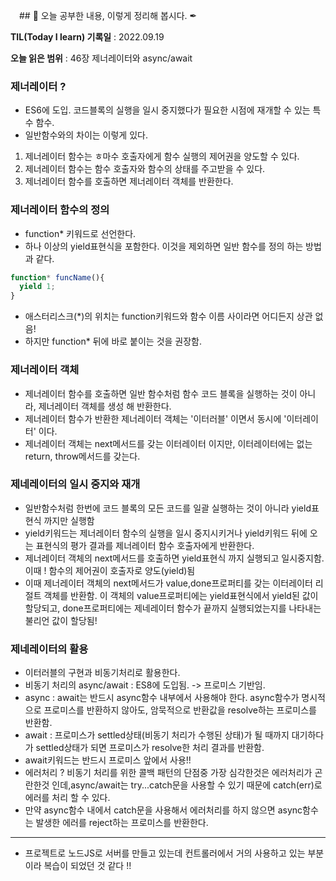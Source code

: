 　## 📕 오늘 공부한 내용, 이렇게 정리해 봅시다. ✒

**TIL(Today I learn) 기록일** : 2022.09.19

**오늘 읽은 범위** : 46장 제너레이터와 async/await

### 제너레이터 ?

+ ES6에 도입. 코드블록의 실행을 일시 중지했다가 필요한 시점에 재개할 수 있는 특수 함수.
+ 일반함수와의 차이는 이렇게 있다.
1. 제너레이터 함수는 ㅎ마수 호출자에게 함수 실행의 제어권을 양도할 수 있다.
2. 제너레이터 함수는 함수 호출자와 함수의 상태를 주고받을 수 있다.
3. 제너레이터 함수를 호출하면 제너레이터 객체를 반환한다.

### 제너레이터 함수의 정의
+ function* 키워드로 선언한다. 
+ 하나 이상의 yield표현식을 포함한다. 이것을 제외하면 일반 함수를 정의 하는 방법과 같다.
```js
function* funcName(){
  yield 1;
}
```
+ 애스터리스크(*)의 위치는 function키워드와 함수 이름 사이라면 어디든지 상관 없음!
+ 하지만 function* 뒤에 바로 붙이는 것을 권장함.

### 제너레이터 객체
+ 제너레이터 함수를 호출하면 일반 함수처럼 함수 코드 블록을 실행하는 것이 아니라, 제너레이터 객체를 생성 해 반환한다.
+ 제너레이터 함수가 반환한 제너레이터 객체는 '이터러블' 이면서 동시에 '이터레이터' 이다.
+ 제너레이터 객체는 next메서드를 갖는 이터레이터 이지만, 이터레이터에는 없는 return, throw메서드를 갖는다.

### 제네레이터의 일시 중지와 재개
+ 일반함수처럼 한번에 코드 블록의 모든 코드를 일괄 실행하는 것이 아니라 yield표현식 까지만 실행함
+ yield키워드는 제너레이터 함수의 실행을 일시 중지시키거나 yield키워드 뒤에 오는 표현식의 평가 결과를 제너레이터 함수 호출자에게 반환한다.
+ 제너레이터 객체의 next메서드를 호출하면 yield표현식 까지 실행되고 일시중지함. 이때 ! 함수의 제어권이 호출자로 양도(yield)됨
+ 이때 제너레이터 객체의 next메서드가 value,done프로퍼티를 갖는 이터레이터 리절트 객체를 반환함. 이 객체의 value프로퍼티에는 yield표현식에서 yield된 값이 할당되고, done프로퍼티에는 
제네레이터 함수가 끝까지 실행되었는지를 나타내는 불리언 값이 할당됨!

### 제네레이터의 활용
+ 이터러블의 구현과 비동기처리로 활용한다.
+ 비동기 처리의 async/await : ES8에 도입됨. -> 프로미스 기반임.
+ async : await는 반드시 async함수 내부에서 사용해야 한다. async함수가 명시적으로 프로미스를 반환하지 않아도, 암묵적으로 반환값을 resolve하는 프로미스를 반환함.
+ await : 프로미스가 settled상태(비동기 처리가 수행된 상태)가 될 때까지 대기하다가 settled상태가 되면 프로미스가 resolve한 처리 결과를 반환함.
+ await키워드는 반드시 프로미스 앞에서 사용!!
+ 에러처리 ? 비동기 처리를 위한 콜백 패턴의 단점중 가장 심각한것은 에러처리가 곤란한것 인데,async/await는 try...catch문을 사용할 수 있기 때문에 catch(err)로 에러를 처리 할 수 있다.
+ 만약 async함수 내에서 catch문을 사용해서 에러처리를 하지 않으면 async함수는 발생한 에러를 reject하는 프로미스를 반환한다. 

---

+ 프로젝트로 노드JS로 서버를 만들고 있는데 컨트롤러에서 거의 사용하고 있는 부분이라 복습이 되었던 것 같다 !!

